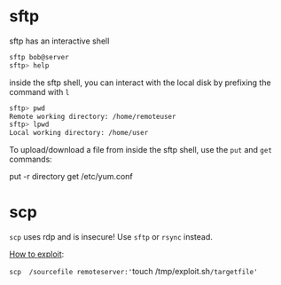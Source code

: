 # sftp

sftp has an interactive shell

```bash
sftp bob@server
sftp> help
```


inside the sftp shell, you can interact with the local disk by prefixing the command with `l`

```bash
sftp> pwd
Remote working directory: /home/remoteuser
sftp> lpwd
Local working directory: /home/user
```


To upload/download a file from inside the sftp shell, use the `put` and `get` commands:

put -r directory
get /etc/yum.conf

# scp

`scp` uses rdp and is insecure! 
Use `sftp` or `rsync` instead. 

[How to exploit](https://github.com/cpandya2909/CVE-2020-15778):

`scp  /sourcefile remoteserver:'`touch /tmp/exploit.sh`/targetfile'`